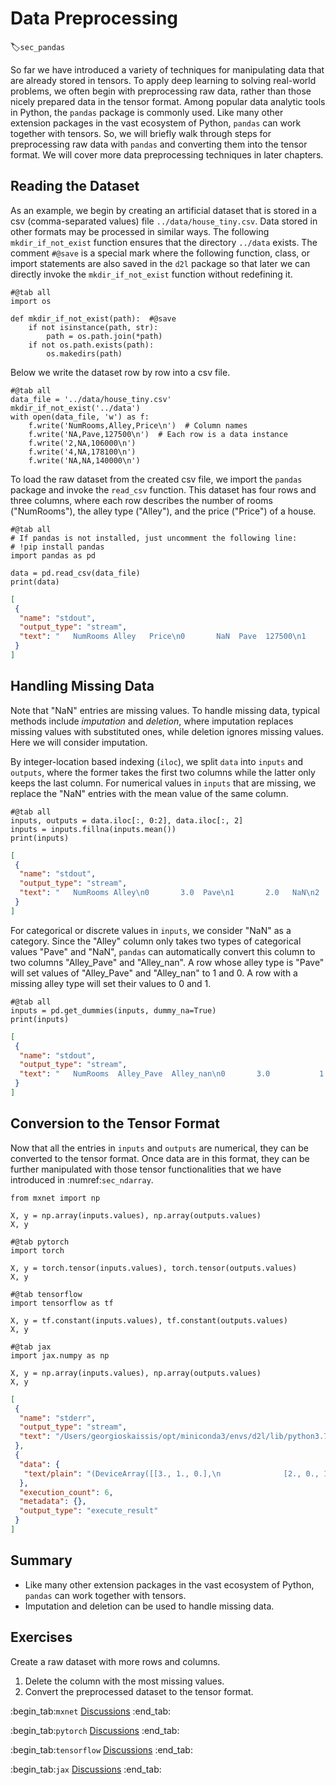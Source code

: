 # Data Preprocessing
:label:`sec_pandas`

So far we have introduced a variety of techniques for manipulating data that are already stored in tensors.
To apply deep learning to solving real-world problems,
we often begin with preprocessing raw data, rather than those nicely prepared data in the tensor format.
Among popular data analytic tools in Python, the `pandas` package is commonly used.
Like many other extension packages in the vast ecosystem of Python,
`pandas` can work together with tensors.
So, we will briefly walk through steps for preprocessing raw data with `pandas`
and converting them into the tensor format.
We will cover more data preprocessing techniques in later chapters.

## Reading the Dataset

As an example, we begin by creating an artificial dataset that is stored in a
csv (comma-separated values) file `../data/house_tiny.csv`. Data stored in other
formats may be processed in similar ways.
The following `mkdir_if_not_exist`
function ensures that the directory `../data` exists. The comment `#@save`
is a special mark where the following function,
class, or import statements are also saved in the `d2l` package so that later we can
directly invoke the `mkdir_if_not_exist` function without redefining it.

```{.python .input}
#@tab all
import os

def mkdir_if_not_exist(path):  #@save
    if not isinstance(path, str):
        path = os.path.join(*path)
    if not os.path.exists(path):
        os.makedirs(path)
```

Below we write the dataset row by row into a csv file.

```{.python .input}
#@tab all
data_file = '../data/house_tiny.csv'
mkdir_if_not_exist('../data')
with open(data_file, 'w') as f:
    f.write('NumRooms,Alley,Price\n')  # Column names
    f.write('NA,Pave,127500\n')  # Each row is a data instance
    f.write('2,NA,106000\n')
    f.write('4,NA,178100\n')
    f.write('NA,NA,140000\n')
```

To load the raw dataset from the created csv file,
we import the `pandas` package and invoke the `read_csv` function.
This dataset has four rows and three columns, where each row describes the number of rooms ("NumRooms"), the alley type ("Alley"), and the price ("Price") of a house.

```{.python .input}
#@tab all
# If pandas is not installed, just uncomment the following line:
# !pip install pandas
import pandas as pd

data = pd.read_csv(data_file)
print(data)
```

```{.json .output n=3}
[
 {
  "name": "stdout",
  "output_type": "stream",
  "text": "   NumRooms Alley   Price\n0       NaN  Pave  127500\n1       2.0   NaN  106000\n2       4.0   NaN  178100\n3       NaN   NaN  140000\n"
 }
]
```

## Handling Missing Data

Note that "NaN" entries are missing values.
To handle missing data, typical methods include *imputation* and *deletion*,
where imputation replaces missing values with substituted ones,
while deletion ignores missing values. Here we will consider imputation.

By integer-location based indexing (`iloc`), we split `data` into `inputs` and `outputs`,
where the former takes the first two columns while the latter only keeps the last column.
For numerical values in `inputs` that are missing, we replace the "NaN" entries with the mean value of the same column.

```{.python .input}
#@tab all
inputs, outputs = data.iloc[:, 0:2], data.iloc[:, 2]
inputs = inputs.fillna(inputs.mean())
print(inputs)
```

```{.json .output n=4}
[
 {
  "name": "stdout",
  "output_type": "stream",
  "text": "   NumRooms Alley\n0       3.0  Pave\n1       2.0   NaN\n2       4.0   NaN\n3       3.0   NaN\n"
 }
]
```

For categorical or discrete values in `inputs`, we consider "NaN" as a category.
Since the "Alley" column only takes two types of categorical values "Pave" and "NaN",
`pandas` can automatically convert this column to two columns "Alley_Pave" and "Alley_nan".
A row whose alley type is "Pave" will set values of "Alley_Pave" and "Alley_nan" to 1 and 0.
A row with a missing alley type will set their values to 0 and 1.

```{.python .input}
#@tab all
inputs = pd.get_dummies(inputs, dummy_na=True)
print(inputs)
```

```{.json .output n=5}
[
 {
  "name": "stdout",
  "output_type": "stream",
  "text": "   NumRooms  Alley_Pave  Alley_nan\n0       3.0           1          0\n1       2.0           0          1\n2       4.0           0          1\n3       3.0           0          1\n"
 }
]
```

## Conversion to the Tensor Format

Now that all the entries in `inputs` and `outputs` are numerical, they can be converted to the tensor format.
Once data are in this format, they can be further manipulated with those tensor functionalities that we have introduced in :numref:`sec_ndarray`.

```{.python .input}
from mxnet import np

X, y = np.array(inputs.values), np.array(outputs.values)
X, y
```

```{.python .input}
#@tab pytorch
import torch

X, y = torch.tensor(inputs.values), torch.tensor(outputs.values)
X, y
```

```{.python .input}
#@tab tensorflow
import tensorflow as tf

X, y = tf.constant(inputs.values), tf.constant(outputs.values)
X, y
```

```{.python .input}
#@tab jax
import jax.numpy as np

X, y = np.array(inputs.values), np.array(outputs.values)
X, y
```

```{.json .output n=6}
[
 {
  "name": "stderr",
  "output_type": "stream",
  "text": "/Users/georgioskaissis/opt/miniconda3/envs/d2l/lib/python3.7/site-packages/jax/lib/xla_bridge.py:125: UserWarning: No GPU/TPU found, falling back to CPU.\n  warnings.warn('No GPU/TPU found, falling back to CPU.')\n"
 },
 {
  "data": {
   "text/plain": "(DeviceArray([[3., 1., 0.],\n              [2., 0., 1.],\n              [4., 0., 1.],\n              [3., 0., 1.]], dtype=float32),\n DeviceArray([127500, 106000, 178100, 140000], dtype=int32))"
  },
  "execution_count": 6,
  "metadata": {},
  "output_type": "execute_result"
 }
]
```

## Summary

* Like many other extension packages in the vast ecosystem of Python, `pandas` can work together with tensors.
* Imputation and deletion can be used to handle missing data.


## Exercises

Create a raw dataset with more rows and columns.

1. Delete the column with the most missing values.
2. Convert the preprocessed dataset to the tensor format.

:begin_tab:`mxnet`
[Discussions](https://discuss.d2l.ai/t/28)
:end_tab:

:begin_tab:`pytorch`
[Discussions](https://discuss.d2l.ai/t/29)
:end_tab:

:begin_tab:`tensorflow`
[Discussions](https://discuss.d2l.ai/t/195)
:end_tab:

:begin_tab:`jax`
[Discussions](https://discuss.d2l.ai/t/195)
:end_tab:

```{.python .input}

```

